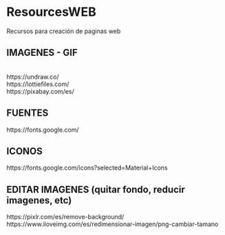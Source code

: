 # ResourcesWEB
Recursos para creación de paginas web

<h2>IMAGENES - GIF </h2> <br>
https://undraw.co/ <br>
https://lottiefiles.com/ <br>
https://pixabay.com/es/ <br>

<h2>FUENTES </h2>
https://fonts.google.com/

<h2>ICONOS </h2>
https://fonts.google.com/icons?selected=Material+Icons

<h2>EDITAR IMAGENES (quitar fondo, reducir imagenes, etc) </h2>
https://pixlr.com/es/remove-background/
https://www.iloveimg.com/es/redimensionar-imagen/png-cambiar-tamano
